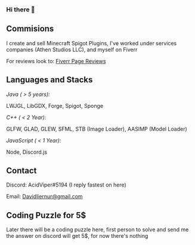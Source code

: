 ### Hi there 👋

## Commisions
I create and sell Minecraft Spigot Plugins, I've worked under services companies (Athen Studios LLC), and myself on Fiverr

For reviews look to:
[Fiverr Page Reviews](https://www.fiverr.com/tvipert/make-you-a-minecraft-plugin)

## Languages and Stacks ##
*Java ( > 5 years):*


LWJGL, LibGDX, Forge, Spigot, Sponge

*C++ ( < 2 Year):*


GLFW, GLAD, GLEW, SFML, STB (Image Loader), AASIMP (Model Loader)

*JavaScript ( < 1 Year)*:


Node, Discord.js

## Contact ##

Discord: AcidViper#5194 (I reply fastest on here)


Email: Davidliernur@gmail.com


## Coding Puzzle for 5$ ##
Later there will be a coding puzzle here, first person to solve and send me the answer on discord will get 5$, for now there's nothing

